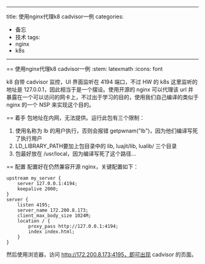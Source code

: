 ----
title: 使用nginx代理k8 cadvisor一例
categories:
- 备忘
- 技术
tags:
- nginx
- k8s
----

== 使用nginx代理k8 cadvisor一例
:stem: latexmath
:icons: font

k8 自带 cadvisor 监控，UI 界面监听在 4194 端口，不过 HW 的 k8s 这里监听的地址是 127.0.0.1，因此相当于是一个摆设。使用开源的 nginx 可以代理该 url 并暴露在一个可以访问的网卡上，不过出于学习的目的，使用我们自己编译的类似于 nginx 的一个 NSP 来实现这个目的。

== 着手
包地址在内网，无法提供。运行此包有三个限制：
1. 使用名称为 lb 的用户执行，否则会报错 getpwnam("lb")，因为他们编译写死了执行用户
2. LD_LIBRARY_PATH要加上包目录中的 lib, luajit/lib, lualib/ 三个目录
3. 包最好放在 /usr/local，因为编译写死了这个路径...

== 配置
配置好在仍然兼容开源 nginx，关键配置如下：
```
upstream my_server {
    server 127.0.0.1:4194;
    keepalive 2000;
}
server {
    listen 4195;
    server_name 172.200.8.173;
    client_max_body_size 1024M;
    location / {
        proxy_pass http://127.0.0.1:4194;
        index index.html;
    }
}
```
然后使用浏览器，访问 http://172.200.8.173:4195，即可出现 cadvisor 的页面。


